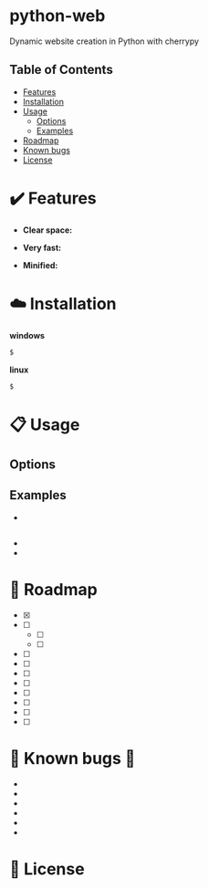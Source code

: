 # python-web
Dynamic website creation in Python with cherrypy




## Table of Contents

- [Features](#features)
- [Installation](#installation)
- [Usage](#usage)
  - [Options](#options)
  - [Examples](#examples)
- [Roadmap](#roadmap)
- [Known bugs](#known-bugs)
- [License](#license)

<a name="features"></a>
# :heavy_check_mark: Features

- **Clear space:** 

- **Very fast:**

- **Minified:**



<a name="Installation"></a>
# :cloud: Installation

<b>windows</b>

```bash
$ 
```

<b>linux</b>


```bash
$ 
```



<a name="usage"></a>
# :clipboard: Usage


<a name="Options"></a>
## Options




<a name="examples"></a>

## Examples

- 
```bash


```

-
-


<a name="roadmap"></a>
# :crystal_ball: Roadmap

- [x] 
- [ ] 
  - [ ] 
  - [ ] 
- [ ] 
- [ ] 
- [ ] 
- [ ] 
- [ ] 
- [ ] 
- [ ] 
- [ ] 


<a name="known-bugs"></a>
# :bug: Known bugs :bug:

- 
- 
- 
- 
- 
- 


<a name="license"></a>
# :scroll: License